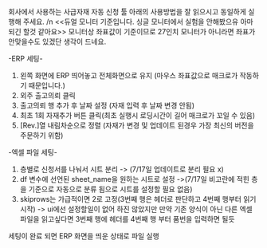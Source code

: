 회사에서 사용하는 사급자재 자동 신청 툴
아래의 사용방법을 잘 읽으시고 동일하게 실행해 주세요. /n
<<듀얼 모니터 기준입니다. 싱글 모니터에서 실험을 안해봤으유 아마 되긴 할것 같아요>>
모니터상 좌표값이 기준이므로 27인치 모니터가 아니라면 좌표가 안맞을수도 있겠단 생각이 드네요.

-ERP 세팅-
1. 왼쪽 화면에 ERP 띄어놓고 전체화면으로 유지 (마우스 좌표값으로 매크로가 작동하기 때문입니다.)
2. 외주 출고의뢰 클릭
3. 출고의뢰 행 추가 후 날짜 설정 (자재 입력 후 날짜 변경 안됨)
4. 최초 1회 자재추가 버튼 클릭(최초 실행시 로딩시간이 길어 매크로가 꼬일 수 있음)
5. [Rev.]열 내림차순으로 정렬 (자재가 변경 및 업데이트 된경우 가장 최신의 버전을 주문하기 위함)

-엑셀 파일 세팅-
1. 층별로 신청서를 나눠서 시트 분리 -> (7/17일 업데이트로 분리 필요 x)
2. df 변수에 선언된 sheet_name을 원하는 시트로 설정 ->(7/17일 비고란에 적힌 층을 기준으로 자동으로 분류 됨으로 시트를 설정할 필요 없음)
3. skiprows는 가급적이면 2로 고정(3번째 행은 헤더로 판단하고 4번째 행부터 읽기 시작) -> 
ui에선 설정할일이 없어 하진 않았지만 만약 기존 양식이 아닌 다른 엑셀 파일을 읽고싶다면 3번째 행에 헤더를 4번째 행 부터 품번을 입력하면 될듯

세팅이 완료 되면 ERP 화면을 띄운 상태로 파일 실행
